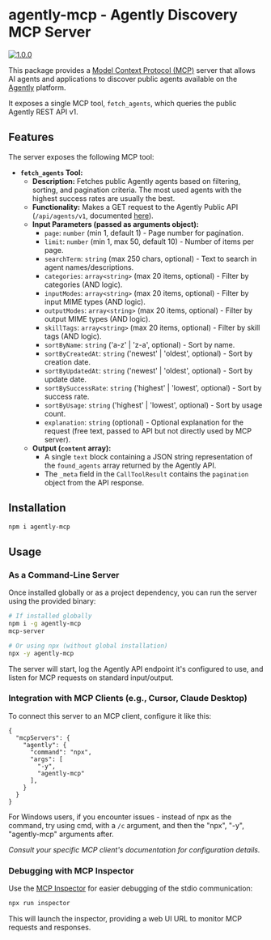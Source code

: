 # agently-mcp - Agently Discovery MCP Server

[![1.0.0](https://badge.fury.io/js/agently-mcp.svg)](https://badge.fury.io/js/agently-mcp)

This package provides a [Model Context Protocol (MCP)](https://github.com/modelcontextprotocol/specification) server that allows AI agents and applications to discover public agents available on the [Agently](https://agently.gg) platform.

It exposes a single MCP tool, `fetch_agents`, which queries the public Agently REST API v1.

## Features

The server exposes the following MCP tool:

*   **`fetch_agents` Tool:**
    *   **Description:** Fetches public Agently agents based on filtering, sorting, and pagination criteria. The most used agents with the highest success rates are usually the best.
    *   **Functionality:** Makes a GET request to the Agently Public API (`/api/agents/v1`, documented [here](../../docs/project/materials/public-api-v1.md)).
    *   **Input Parameters (passed as arguments object):**
        *   `page`: `number` (min 1, default 1) - Page number for pagination.
        *   `limit`: `number` (min 1, max 50, default 10) - Number of items per page.
        *   `searchTerm`: `string` (max 250 chars, optional) - Text to search in agent names/descriptions.
        *   `categories`: `array<string>` (max 20 items, optional) - Filter by categories (AND logic).
        *   `inputModes`: `array<string>` (max 20 items, optional) - Filter by input MIME types (AND logic).
        *   `outputModes`: `array<string>` (max 20 items, optional) - Filter by output MIME types (AND logic).
        *   `skillTags`: `array<string>` (max 20 items, optional) - Filter by skill tags (AND logic).
        *   `sortByName`: `string` ('a-z' | 'z-a', optional) - Sort by name.
        *   `sortByCreatedAt`: `string` ('newest' | 'oldest', optional) - Sort by creation date.
        *   `sortByUpdatedAt`: `string` ('newest' | 'oldest', optional) - Sort by update date.
        *   `sortBySuccessRate`: `string` ('highest' | 'lowest', optional) - Sort by success rate.
        *   `sortByUsage`: `string` ('highest' | 'lowest', optional) - Sort by usage count.
        *   `explanation`: `string` (optional) - Optional explanation for the request (free text, passed to API but not directly used by MCP server).
    *   **Output (`content` array):**
        *   A single `text` block containing a JSON string representation of the `found_agents` array returned by the Agently API.
        *   The `_meta` field in the `CallToolResult` contains the `pagination` object from the API response.

## Installation

```bash
npm i agently-mcp
```

## Usage

### As a Command-Line Server

Once installed globally or as a project dependency, you can run the server using the provided binary:

```bash
# If installed globally
npm i -g agently-mcp
mcp-server

# Or using npx (without global installation)
npx -y agently-mcp
```

The server will start, log the Agently API endpoint it's configured to use, and listen for MCP requests on standard input/output.

### Integration with MCP Clients (e.g., Cursor, Claude Desktop)

To connect this server to an MCP client, configure it like this:

```
{
  "mcpServers": {
    "agently": {
      "command": "npx",
      "args": [
        "-y",
        "agently-mcp"
      ],
    }
  }
}
```
For Windows users, if you encounter issues - instead of npx as the command, try using cmd, with a `/c` argument, and then the "npx", "-y", "agently-mcp" arguments after.

*Consult your specific MCP client's documentation for configuration details.*

### Debugging with MCP Inspector

Use the [MCP Inspector](https://github.com/modelcontextprotocol/inspector) for easier debugging of the stdio communication:

```bash
npx run inspector
```

This will launch the inspector, providing a web UI URL to monitor MCP requests and responses.